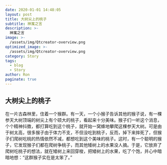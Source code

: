```yaml
---
date: 2020-01-01 14:48:05
layout: post
title: 大树尖上的桃子
subtitle: 神寓之言
description: >-
  神寓之言
image: >-
  /assets/img/Qtcreator-overview.png
optimized_image: >-
  /assets/img/Qtcreator-overview.png
category: Story
tags:
  - blog
  - Story
author: Ron
paginate: true
---
```

 ## 大树尖上的桃子

   在一片古森林里，住着一个猴群。有一天，一个小猴子告诉其他的猴子说，有一棵参天大树顶端的树尖上有个硕大的桃子，看起来十分美味。猴子们一听这个消息，个个精神抖擞，都打算吃到这个桃子，就开始一窝蜂地攀爬这棵参天大树。可是由于树太高，很多猴子由于体力不支，不但没吃到桃子，反而，掉下来摔死了，但猴子们爬树吃桃的热情依然不减，都想吃到这个美味的桃子。这时，有一个聪明的猴子，它发现猴子们都在爬树争桃子，而其他矮树上的水果没人摘。于是，它放弃了爬树吃桃子的想法，就在矮树上来回穿梭，把矮树上的水果，吃了个饱，并心中暗暗地想：“这群猴子实在是太笨了。”



